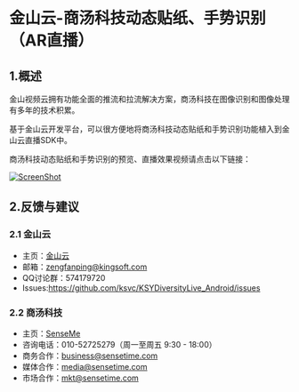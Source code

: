 # 金山云-商汤科技动态贴纸、手势识别（AR直播）

## 1.概述

金山视频云拥有功能全面的推流和拉流解决方案，商汤科技在图像识别和图像处理有多年的技术积累。

基于金山云开发平台，可以很方便地将商汤科技动态贴纸和手势识别功能植入到金山云直播SDK中。

商汤科技动态贴纸和手势识别的预览、直播效果视频请点击以下链接：

[![ScreenShot](https://raw.githubusercontent.com/wiki/ksvc/KSYDiversityLive_Android/images/st/st.jpg)](http://www.bilibili.com/video/av7432197)

## 2.反馈与建议
### 2.1 金山云
* 主页：[金山云](http://www.ksyun.com/)
* 邮箱：<zengfanping@kingsoft.com>
* QQ讨论群：574179720
* Issues:https://github.com/ksvc/KSYDiversityLive_Android/issues

### 2.2 商汤科技
* 主页：[SenseMe](http://www.sensetime.com/aboutUs/)
* 咨询电话：010-52725279（周一至周五 9:30 - 18:00）
* 商务合作：business@sensetime.com
* 媒体合作：media@sensetime.com
* 市场合作：mkt@sensetime.com
